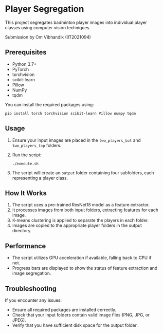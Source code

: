 # Player Segregation

This project segregates badminton player images into individual player classes using computer vision techniques.

Submission by Om Vibhandik (IIT2021094)

## Prerequisites

- Python 3.7+
- PyTorch
- torchvision
- scikit-learn
- Pillow
- NumPy
- tqdm

You can install the required packages using:

```
pip install torch torchvision scikit-learn Pillow numpy tqdm
```

## Usage

1. Ensure your input images are placed in the `two_players_bot` and `two_players_top` folders.

2. Run the script:
   ```
   ./execute.sh
   ```
3. The script will create an `output` folder containing four subfolders, each representing a player class.

## How It Works

1. The script uses a pre-trained ResNet18 model as a feature extractor.
2. It processes images from both input folders, extracting features for each image.
3. K-means clustering is applied to separate the players in each folder.
4. Images are copied to the appropriate player folders in the output directory.

## Performance

- The script utilizes GPU acceleration if available, falling back to CPU if not.
- Progress bars are displayed to show the status of feature extraction and image segregation.

## Troubleshooting

If you encounter any issues:
- Ensure all required packages are installed correctly.
- Check that your input folders contain valid image files (PNG, JPG, or JPEG).
- Verify that you have sufficient disk space for the output folder.
